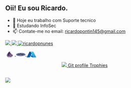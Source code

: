## Oii! Eu sou Ricardo.

- 🔭 Hoje eu trabalho com Suporte tecnico 
- 🌱 Estudando InfoSec
- 📫 Contate-me no email: ricardopontin145@gmail.com

<div>
  <a href="https://github.com/ricardopnunes">
    
  <img height="140em" src="https://github-readme-stats.vercel.app/api?username=ricardopnunes&show_icons=true&theme=shades-of-purple&include_all_commits=true&count_private=true"/>
  <img height="140em" src="https://github-readme-stats.vercel.app/api/top-langs/?username=ricardopnunes&layout=compact&langs_count=7&theme=shades-of-purple"/>
  <img src="https://komarev.com/ghpvc/?username=ricardopnunes&color=green" alt="ricardopnunes" /> 
</div>
  
  <div style="display: inline_block"> <br>
    
  <img align="center" alt="Ricardo-Elixir" height="20" width="30" src="https://raw.githubusercontent.com/devicons/devicon/1119b9f84c0290e0f0b38982099a2bd027a48bf1/icons/elixir/elixir-original.svg">
   <img align ="center" alt="Ricardo-PHP" height="20" width="30" src="https://raw.githubusercontent.com/devicons/devicon/1119b9f84c0290e0f0b38982099a2bd027a48bf1/icons/php/php-original.svg"
  <img align="center" alt="Ricardo-Csharp" height="20" width="30" src="https://raw.githubusercontent.com/devicons/devicon/master/icons/csharp/csharp-original.svg">
  <img align="center" alt="Ricardo-Azure" height="20" width="30"src="https://raw.githubusercontent.com/devicons/devicon/1119b9f84c0290e0f0b38982099a2bd027a48bf1/icons/azure/azure-original.svg"
</div
  
##
  <br />
  
  
 <p align="center"><img src="https://media.giphy.com/media/QaMcXSekUWx7aogAUr/giphy.gif" width="30" />&nbsp;Git profile Trophies</p><br>
<img src="https://github-profile-trophy.vercel.app/?username=ricardopnunes&theme=dracula&no-bg=true" />



<br/>

<br>
<br>
